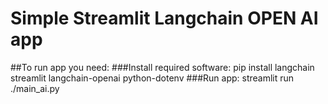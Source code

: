 # Simple Streamlit Langchain OPEN AI app
##To run app you need:
###Install required software: pip install langchain streamlit langchain-openai python-dotenv
###Run app: streamlit run ./main_ai.py
